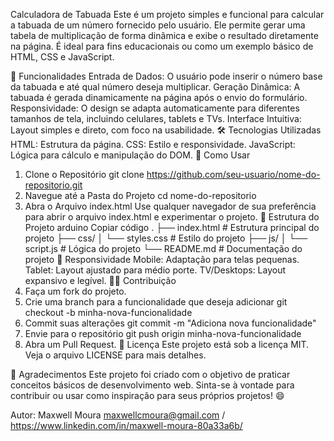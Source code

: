 Calculadora de Tabuada
Este é um projeto simples e funcional para calcular a tabuada de um número fornecido pelo usuário. Ele permite gerar uma tabela de multiplicação de forma dinâmica e exibe o resultado diretamente na página. É ideal para fins educacionais ou como um exemplo básico de HTML, CSS e JavaScript.

🎯 Funcionalidades
Entrada de Dados: O usuário pode inserir o número base da tabuada e até qual número deseja multiplicar.
Geração Dinâmica: A tabuada é gerada dinamicamente na página após o envio do formulário.
Responsividade: O design se adapta automaticamente para diferentes tamanhos de tela, incluindo celulares, tablets e TVs.
Interface Intuitiva: Layout simples e direto, com foco na usabilidade.
🛠️ Tecnologias Utilizadas
HTML: Estrutura da página.
CSS: Estilo e responsividade.
JavaScript: Lógica para cálculo e manipulação do DOM.
🚀 Como Usar
1. Clone o Repositório
git clone https://github.com/seu-usuario/nome-do-repositorio.git
2. Navegue até a Pasta do Projeto
cd nome-do-repositorio
3. Abra o Arquivo index.html
Use qualquer navegador de sua preferência para abrir o arquivo index.html e experimentar o projeto.
📁 Estrutura do Projeto
arduino
Copiar código
.
├── index.html        # Estrutura principal do projeto
├── css/
│   └── styles.css    # Estilo do projeto
├── js/
│   └── script.js     # Lógica do projeto
└── README.md         # Documentação do projeto
📱 Responsividade
Mobile: Adaptação para telas pequenas.
Tablet: Layout ajustado para médio porte.
TV/Desktops: Layout expansivo e legível.
🧑‍💻 Contribuição
1. Faça um fork do projeto.
2. Crie uma branch para a funcionalidade que deseja adicionar
git checkout -b minha-nova-funcionalidade
3. Commit suas alterações
git commit -m "Adiciona nova funcionalidade"
4. Envie para o repositório
git push origin minha-nova-funcionalidade
5. Abra um Pull Request.
📝 Licença
Este projeto está sob a licença MIT. Veja o arquivo LICENSE para mais detalhes.

🌟 Agradecimentos
Este projeto foi criado com o objetivo de praticar conceitos básicos de desenvolvimento web. Sinta-se à vontade para contribuir ou usar como inspiração para seus próprios projetos! 😄

Autor: Maxwell Moura
maxwellcmoura@gmail.com / https://www.linkedin.com/in/maxwell-moura-80a33a6b/

